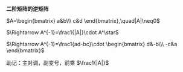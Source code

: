 **二阶矩阵的逆矩阵**    
    
 $A=\begin{bmatrix}    
a&b\\\ c&d    
\end{bmatrix},\quad|A|\neq0$     
    
 $\Rightarrow A^{-1}=\frac1{|A|}\cdot A^\star$     
    
 $\Rightarrow A^{-1}=\frac1{ad-bc}\cdot    
\begin{bmatrix}    
d&-b\\\ -c&a    
\end{bmatrix}$     
    
助记：主对调，副变号，前乘 $\frac1{|A|}$     
